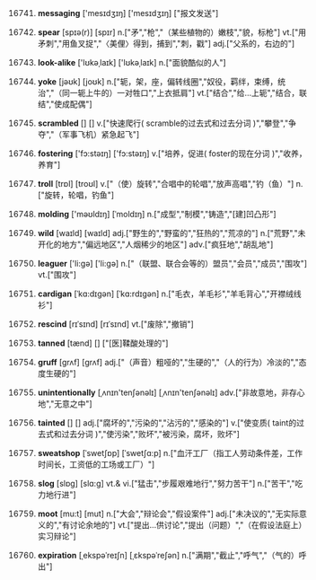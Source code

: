 16741. **messaging**
['mesɪdʒɪŋ]  ['mesɪdʒɪŋ]
["报文发送"]  

16742. **spear**
[spɪə(r)]  [spɪr]
n.["矛","枪","（某些植物的）嫩枝","貌，标枪"]  vt.["用矛刺","用鱼叉捉","〈美俚〉得到，捕到","刺，戳"]  adj.["父系的，右边的"]  

16743. **look-alike**
['lʊkəˌlaɪk]  ['lʊkəˌlaɪk]
n.["面貌酷似的人"]  

16744. **yoke**
[jəʊk]  [joʊk]
n.["轭，架，座，偏转线圈","奴役，羁绊，束缚，统治","（同一轭上牛的）一对牲口","上衣抵肩"]  vt.["结合","给…上轭","结合，联结","使成配偶"]  

16745. **scrambled**
[]  []
v.["快速爬行( scramble的过去式和过去分词 )","攀登","争夺","（军事飞机）紧急起飞"]  

16746. **fostering**
['fɔ:stəɪŋ]  ['fɔ:stəɪŋ]
v.["培养，促进( foster的现在分词 )","收养，养育"]  

16747. **troll**
[trɒl]  [troʊl]
v.["（使）旋转","合唱中的轮唱","放声高唱","钓（鱼）"]  n.["旋转，轮唱，钓鱼"]  

16748. **molding**
['məʊldɪŋ]  [ˈmoldɪŋ]
n.["成型","制模","铸造","[建]凹凸形"]  

16749. **wild**
[waɪld]  [waɪld]
adj.["野生的","野蛮的","狂热的","荒凉的"]  n.["荒野","未开化的地方","偏远地区","人烟稀少的地区"]  adv.["疯狂地","胡乱地"]  

16750. **leaguer**
['li:gə]  ['li:gə]
n.["（联盟、联合会等的）盟员","会员","成员","围攻"]  vt.["围攻"]  

16751. **cardigan**
[ˈkɑ:dɪgən]  [ˈkɑ:rdɪgən]
n.["毛衣，羊毛衫","羊毛背心","开襟绒线衫"]  

16752. **rescind**
[rɪˈsɪnd]  [rɪˈsɪnd]
vt.["废除","撤销"]  

16753. **tanned**
[tænd]  []
["[医]鞣酸处理的"]  

16754. **gruff**
[grʌf]  [ɡrʌf]
adj.["（声音）粗哑的","生硬的","（人的行为）冷淡的","态度生硬的"]  

16755. **unintentionally**
[ˌʌnɪn'tenʃənəlɪ]  [ˌʌnɪn'tenʃənəlɪ]
adv.["非故意地，非存心地","无意之中"]  

16756. **tainted**
[]  []
adj.["腐坏的","污染的","沾污的","感染的"]  v.["使变质( taint的过去式和过去分词 )","使污染","败坏","被污染，腐坏，败坏"]  

16757. **sweatshop**
[ˈswetʃɒp]  [ˈswetʃɑ:p]
n.["血汗工厂（指工人劳动条件差，工作时间长，工资低的工场或工厂）"]  

16758. **slog**
[slɒg]  [slɑ:g]
vt.& vi.["猛击","步履艰难地行","努力苦干"]  n.["苦干","吃力地行进"]  

16759. **moot**
[mu:t]  [mut]
n.["大会","辩论会","假设案件"]  adj.["未决议的","无实际意义的","有讨论余地的"]  vt.["提出…供讨论","提出（问题）","（在假设法庭上）实习辩论"]  

16760. **expiration**
[ˌekspəˈreɪʃn]  [ˌɛkspəˈreʃən]
n.["满期","截止","呼气","（气的）呼出"]  

